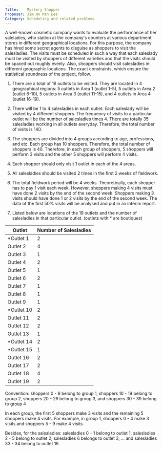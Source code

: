 ```yaml
---
Title:    Mystery Shopper
Proposer: Jim Ho Man Lee
Category: Scheduling and related problems
---
```


A well-known cosmetic company wants to evaluate the performance of her saleladies, who station at the company's counters at various department stores in different geographical locations. For this purpose, the company has hired some secret agents to disguise as shoppers to visit the salesladies. The visits must be scheduled in such a way that each saleslady must be visited by shoppers of different varieties and that the visits should be spaced out roughly evenly. Also, shoppers should visit salesladies in different geographic locations. The exact constraints, which ensure the statistical soundness of the project, follow.

1. There are a total of 19 outlets to be visited. They are located in 4 geographical regions: 5 outlets in Area 1 (outlet 1-5), 5 outlets in Area 2 (outlet 6-10), 5 outlets in Area 3 (outlet 11-15), and 4 outlets in Area 4 (outlet 16-19).

2. There will be 1 to 4 salesladies in each outlet. Each saleslady will be visited by 4 different shoppers. The frequency of visits to a particular outlet will be the number of salesladies times 4. There are totally 35 salesladies working in all outlets everyday. Therefore, the total number of visits is 140.

3. The shoppers are divided into 4 groups according to age, professions, and etc. Each group has 10 shoppers. Therefore, the total number of shoppers is 40. Therefore, in each group of shoppers, 5 shoppers will perform 3 visits and the other 5 shoppers will perform 4 visits.

4. Each shopper should only visit 1 outlet in each of the 4 areas.

5. All salesladies should be visited 2 times in the first 2 weeks of fieldwork.

6. The total fieldwork period will be 4 weeks. Theoretically, each shopper has to pay 1 visit each week. However, shoppers making 4 visits must have done 2 visits by the end of the second week. Shoppers making 3 visits should have done 1 or 2 visits by the end of the second week. The data of the first 50% visits will be analysed and put in an interim report.

7. Listed below are locations of the 19 outlets and the number of salesladies in that particular outlet. (outlets with * are boutiques)

Outlet	| Number of Salesladies
--------|---------------------
*Outlet 1	| 2
Outlet 2	| 4
Outlet 3	| 1
Outlet 4	| 2
Outlet 5	| 1
Outlet 6	| 2
Outlet 7	| 1
Outlet 8	| 1
Outlet 9	| 1
*Outlet 10	| 2
Outlet 11	| 2
Outlet 12	| 2
Outlet 13	| 1
*Outlet 14	| 2
*Outlet 15	| 1
Outlet 16	| 2
Outlet 17	| 2
Outlet 18	| 4
Outlet 19	| 2

Convention: shoppers 0 - 9 belong to group 1, shoppers 10 - 19 belong to group 2, shoppers 20 - 29 belong to group 3, and shoppers 30 - 39 belong to group 4

In each group, the first 5 shoppers make 3 visits and the remaining 5 shoppers make 4 visits. For example, in group 1, shoppers 0 - 4 make 3 visits and shoppers 5 - 9 make 4 visits.

Besides, for the salesladies: salesladies 0 - 1 belong to outlet 1, salesladies 2 - 5 belong to outlet 2, salesladies 6 belongs to outlet 3, ... and salesladies 33 - 34 belong to outlet 19.
